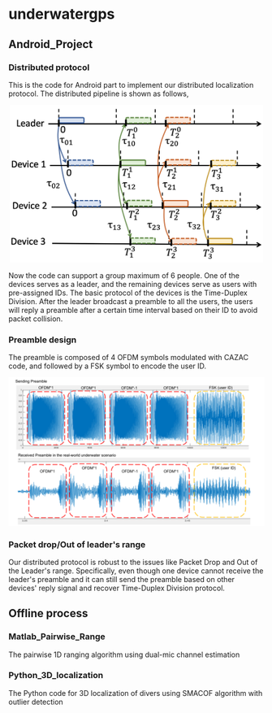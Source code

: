 # underwatergps

## Android_Project
### Distributed protocol
This is the code for Android part to implement our distributed localization protocol. 
The distributed pipeline is shown as follows, 
<p align="center">
<img src="protocol.png" width="500">
</p>
Now the code can support a group maximum of 6 people. One of the devices serves as a leader, and the remaining devices serve as users with pre-assigned IDs. 
The basic protocol of the devices is the Time-Duplex Division.  After the leader broadcast a preamble to all the users, the users will reply a preamble after a certain time interval based on their ID to avoid packet collision. 

### Preamble design
The preamble is composed of 4 OFDM symbols modulated with CAZAC code, and followed by a FSK symbol to encode the user ID.
<p align="center">
<img src="preamble.png" width="700">
</p>

### Packet drop/Out of leader's range
Our distributed protocol is robust to the issues like Packet Drop and  Out of the Leader's range. Specifically, even though one device cannot receive the leader's preamble and it can still send the preamble based on other devices' reply signal and recover Time-Duplex Division protocol.

## Offline process

### Matlab_Pairwise_Range
The pairwise 1D ranging algorithm using dual-mic channel estimation

### Python_3D_localization
The Python code for 3D localization of divers using SMACOF algorithm with outlier detection
